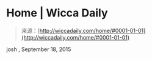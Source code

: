 <!--yml
category: 未分类
date: 2024-06-12 18:24:29
-->

# Home | Wicca Daily

> 来源：[http://wiccadaily.com/home/#0001-01-01](http://wiccadaily.com/home/#0001-01-01)

josh , September 18, 2015